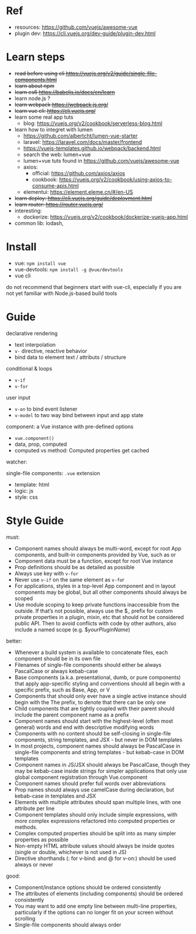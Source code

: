 # Ref
- resources: <https://github.com/vuejs/awesome-vue>
- plugin dev: <https://cli.vuejs.org/dev-guide/plugin-dev.html>

# Learn steps
- ~~read before using cli <https://vuejs.org/v2/guide/single-file-components.html>~~
- ~~learn about npm~~
- ~~learn es6 <https://babeljs.io/docs/en/learn>~~
- learn node.js ?
- ~~learn webpack <https://webpack.js.org/>~~
- ~~learn vue cli: <https://cli.vuejs.org/>~~
- learn some real app tuts
    + blog: <https://vuejs.org/v2/cookbook/serverless-blog.html>
- learn how to integret with lumen
    + <https://github.com/albertcht/lumen-vue-starter>
    + laravel: <https://laravel.com/docs/master/frontend>
    + <https://vuejs-templates.github.io/webpack/backend.html>
    + search the web: lumen+vue
    + lumen+vue tuts found in <https://github.com/vuejs/awesome-vue>
    + axios:
        * official: <https://github.com/axios/axios>
        * cookbook: <https://vuejs.org/v2/cookbook/using-axios-to-consume-apis.html>
    + elementui: <https://element.eleme.cn/#/en-US>
- ~~learn deploy: <https://cli.vuejs.org/guide/deployment.html>~~
- ~~learn router: <https://router.vuejs.org/>~~
- interesting:
    + dockerize: <https://vuejs.org/v2/cookbook/dockerize-vuejs-app.html>
- common lib: lodash,

# Install
- vue: `npm install vue`
- vue-devtools: `npm install -g @vue/devtools`
- vue cli

do not recommend that beginners start with vue-cli, especially if you are not yet familiar with Node.js-based build tools

# Guide

declarative rendering
- text interpolation
- `v-` directive, reactive behavior
- bind data to element text / attributs / structure

conditional & loops
- `v-if`
- `v-for`

user input
- `v-on` to bind event listener
- `v-model` to two way bind between input and app state

component: a Vue instance with pre-defined options
- `vue.component()`
- data, prop, computed
- computed vs method: Computed properties get cached

watcher:

single-file components: `.vue` extension
- template: html
- logic: js
- style: css

# Style Guide
must:

- Component names should always be multi-word, except for root App components, and built-in components provided by Vue, such as <transition> or <component>
- Component data must be a function, except for root Vue instance
- Prop definitions should be as detailed as possible
- Always use key with `v-for`
- Never use `v-if` on the same element as `v-fo`r
- For applications, styles in a top-level App component and in layout components may be global, but all other components should always be scoped
- Use module scoping to keep private functions inaccessible from the outside. If that’s not possible, always use the $_ prefix for custom private properties in a plugin, mixin, etc that should not be considered public API. Then to avoid conflicts with code by other authors, also include a named scope (e.g. $_yourPluginName_)

better:

- Whenever a build system is available to concatenate files, each component should be in its own file
- Filenames of single-file components should either be always PascalCase or always kebab-case
- Base components (a.k.a. presentational, dumb, or pure components) that apply app-specific styling and conventions should all begin with a specific prefix, such as Base, App, or V
- Components that should only ever have a single active instance should begin with the The prefix, to denote that there can be only one
- Child components that are tightly coupled with their parent should include the parent component name as a prefix
- Component names should start with the highest-level (often most general) words and end with descriptive modifying words
- Components with no content should be self-closing in single-file components, string templates, and JSX - but never in DOM templates
- In most projects, component names should always be PascalCase in single-file components and string templates - but kebab-case in DOM templates
- Component names in JS/JSX should always be PascalCase, though they may be kebab-case inside strings for simpler applications that only use global component registration through Vue.component
- Component names should prefer full words over abbreviations
- Prop names should always use camelCase during declaration, but kebab-case in templates and JSX
- Elements with multiple attributes should span multiple lines, with one attribute per line
- Component templates should only include simple expressions, with more complex expressions refactored into computed properties or methods.
- Complex computed properties should be split into as many simpler properties as possible
- Non-empty HTML attribute values should always be inside quotes (single or double, whichever is not used in JS)
- Directive shorthands (: for v-bind: and @ for v-on:) should be used always or never

good:

- Component/instance options should be ordered consistently
- The attributes of elements (including components) should be ordered consistently
- You may want to add one empty line between multi-line properties, particularly if the options can no longer fit on your screen without scrolling
- Single-file components should always order <script>, <template>, and <style> tags consistently, with <style> last, because at least one of the other two is always necessary

# Best practice
- NEVER manipulate the DOM
- A property should NEVER be modified from inside a component

# `Vue` instance

Vue application consists of a root Vue instance created with new Vue, optionally organized into a tree of nested, reusable components

all Vue components are also Vue instances, and so accept the same options object (except for a few root-specific options), exception the use of `Object.freeze()`

properties in data are only reactive if they existed when the instance was created

properties
- data

lifecycle hooks
- beforeCreate, created
- beforeMount, mounted
- beforeUpdate, updated
- beforeDestroy, destroyed

**Don’t use arrow functions on an options property or callback**

# Template Syntax

Under the hood, Vue compiles the templates into Virtual DOM render functions. you can also directly write render functions instead of templates

basic, text, mustache: `{{ msg }}`, can contain one single js expression
disable reactive: `v-once`
for html: `v-html`
for attributes: `v-bind`

directive: reactively apply side effects to the DOM when the value of its expression changes
arguments:
    - denoted by a colon after the directive name, like `href` in `v-bind:href`
    - dynamic: wrapping it with square brackets, like `v-bind:[attrName]`, if evaluated to null, will remove binding
modifier: postfixes denoted by a dot, like `.prevent` in `v-on:submit.prevent`, can be chained, order matters
two shorthands: `v-bind` -> `:`, `v-on` -> `@`

# Computed: for any complex logic

`computed: {}`

vs method: computed properties are cached based on their reactive dependencies

default to getter-only, but can specify setter

it is often a better idea to use a computed property rather than an imperative watch callback

# Watcher

```js
watch: {
  prop: function (oldValue, newValue) {}
}
```

or `vm.$watch` API

most useful when you want to perform asynchronous or expensive operations in response to changing data

# Class Binding

**NOTE**: `class` here mean only html class

array: `v-bind:class="[activeClass, errorClass]"`

inline object: `v-bind:class="{ active: isActive }"`

seperate object: `v-bind:class="classObject"`, so we can use computed property

condition:
- ternary: `v-bind:class="[isActive ? activeClass : '', errorClass]"`
- `:`: `v-bind:class="[{ active: isActive }, errorClass]"`

When you use the class attribute on a custom component, those classes will be added to the component’s root element. Existing classes on this element will not be overwritten

# Style Binding

Vue will automatically detect and add appropriate prefixes to the applied styles

inline object: `v-bind:style="{ color: activeColor, fontSize: fontSize + 'px' }"`

seperate object: `v-bind:style="styleObject"`, so we can use computed property

# Conditional Rendering

if:

`v-if`, `v-elseif`, `v-else`

use `v-if` on a `<template>` to toggle more than one element

Vue always try to re-use elements, use `key` to avoid this

show:

`v-show`

vs if:
- `v-show` only toggle `display` CSS property
- prefer `v-show` if you need to toggle something very often
- prefer `v-if` if the condition is unlikely to change at runtime

# List Rendering

`v-for`

integer: `v-for="n in 10"`

array:

- `="item in items"` or `="item of items"`
- `="(item, index) in items"` or `="(item, index) of items"`

object:

- `="value in object"`
- `="(value, name) in object"`
- `="(value, name, index) in object"`


default use `in-place patch` strategy.
provide a unique `key` attribute for each item to do `reuse and reorder` (recommended)

mutation methods is reactive

- `push()`
- `pop()`
- `shift()`
- `unshift()`
- `splice()`
- `sort()`
- `reverse()`

to make non-mutating method reactive, do replacement

- `filter()`
- `concat()`
- `slice()`

this also non-reactive, use `Vue.set()` or `splice` instead

- `vm.items[indexOfItem] = newValue`
- `vm.items.length = newLength`

for object, use `Vue.set()` or replacement with `Object.assign()`

in order to pass the iterated data into component, we should also use props

# Listening to Events

`v-on`

event modifiers:
- `.stop`
- `.prevent`
- `.capture`
- `.self`
- `.once`
- `.passive`

key mofifiers:
- key names: `.enter`, `.page-down`, ...
- mouse names: `.left`, `.right`, `.middle`
- `.exact`

# Form Input Bindings

`v-model`

essentially syntax sugar for updating data on user input events, plus special care for some edge cases

modifiers:
- `.lazy`
- `.number`
- `.trim`

# Component

reusable Vue instances with a name, accept the same options, except for root-specific options

a component’s data option must be a function

every component must have a single root element

pass data to child components with `props`:

```js
Vue.component('blog-post', {
  props: ['title'],
  template: '<h3>{{ title }}</h3>'
});
```

```html
<blog-post title="My journey with Vue"></blog-post>
<blog-post title="Blogging with Vue"></blog-post>
```

define & register globally: `Vue.component('component-name', {})`

use: `<component-name></component-name>`

use `$emit()` to
- listeng to child component events
- Using `v-model` on Components

`<slot>`

use `is` to
- do Dynamic & Async Components
- avoid DOM nested element restriction

# Mixins

a flexible way to distribute reusable functionalities for Vue components

# Custom Directives

`Vue.directive()`

# Render Function & JSX

# Plugins

add global-level functionality to Vue

# Filters

apply common text formatting

# Single File Components

`.vue`

# State Management

goal:
- record all state mutations happening to the store
- implement advanced debugging helpers

the store pattern -> flux architecture -> vuex

# Server-Side Rendering (SSR)

knowlege requirements:
- client-side Vue development
- server-side Node.js development
- webpack

go <https://ssr.vuejs.org/>

# Reactivity in Depth

